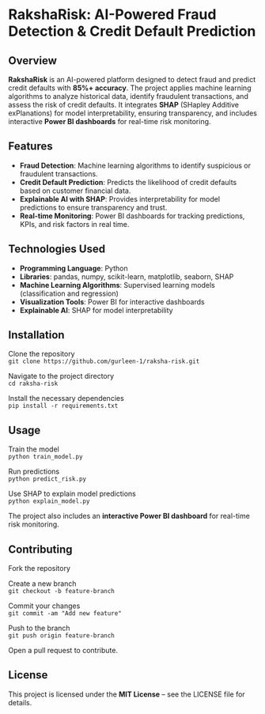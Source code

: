 # RakshaRisk: AI-Powered Fraud Detection & Credit Default Prediction

## Overview
**RakshaRisk** is an AI-powered platform designed to detect fraud and predict credit defaults with **85%+ accuracy**. The project applies machine learning algorithms to analyze historical data, identify fraudulent transactions, and assess the risk of credit defaults. It integrates **SHAP** (SHapley Additive exPlanations) for model interpretability, ensuring transparency, and includes interactive **Power BI dashboards** for real-time risk monitoring.  

## Features
- **Fraud Detection**: Machine learning algorithms to identify suspicious or fraudulent transactions.  
- **Credit Default Prediction**: Predicts the likelihood of credit defaults based on customer financial data.  
- **Explainable AI with SHAP**: Provides interpretability for model predictions to ensure transparency and trust.  
- **Real-time Monitoring**: Power BI dashboards for tracking predictions, KPIs, and risk factors in real time.  

## Technologies Used
- **Programming Language**: Python  
- **Libraries**: pandas, numpy, scikit-learn, matplotlib, seaborn, SHAP  
- **Machine Learning Algorithms**: Supervised learning models (classification and regression)  
- **Visualization Tools**: Power BI for interactive dashboards  
- **Explainable AI**: SHAP for model interpretability  

## Installation
Clone the repository  
`git clone https://github.com/gurleen-1/raksha-risk.git`  

Navigate to the project directory  
`cd raksha-risk`  

Install the necessary dependencies  
`pip install -r requirements.txt`  

## Usage
Train the model  
`python train_model.py`  

Run predictions  
`python predict_risk.py`  

Use SHAP to explain model predictions  
`python explain_model.py`  

The project also includes an **interactive Power BI dashboard** for real-time risk monitoring.  

## Contributing
Fork the repository  

Create a new branch  
`git checkout -b feature-branch`  

Commit your changes  
`git commit -am "Add new feature"`  

Push to the branch  
`git push origin feature-branch`  

Open a pull request to contribute.  

## License
This project is licensed under the **MIT License** – see the LICENSE file for details.  
